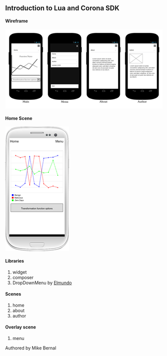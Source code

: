 ## Introduction to Lua and Corona SDK

#### Wireframe

![Scenes](wireframe.png)

#### Home Scene

![Home](home.png)

#### Libraries

1. widget
2. composer
3. DropDownMenu by [Elmundo](https://github.com/Elmundo/DropDownMenu)

#### Scenes

1. home
2. about
3. author

#### Overlay scene

1. menu


Authored by Mike Bernal
